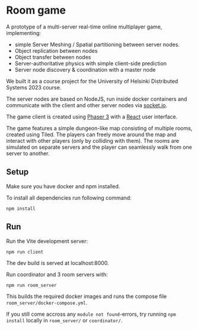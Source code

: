 # Room game

A prototype of a multi-server real-time online multiplayer game, implementing: 
- simple Server Meshing / Spatial partitioning between server nodes.
- Object replication between nodes
- Object transfer between nodes
- Server-authoritative physics with simple client-side prediction
- Server node discovery & coordination with a master node

We built it as a course project for the University of Helsinki Distributed Systems 2023 course.

The server nodes are based on NodeJS, run inside docker containers and communicate with the client and other server nodes via [socket.io](https://socket.io/).

The game client is created using [Phaser 3](https://github.com/photonstorm/phaser) with a [React](https://react.dev/) user interface.

The game features a simple dungeon-like map consisting of multiple rooms, created using Tiled. The players can freely move around the map and interact with other players (only by colliding with them). The rooms are simulated on separate servers and the player can seamlessly walk from one server to another.

## Setup

Make sure you have docker and npm installed.

To install all dependencies run following command:
```
npm install
```

## Run

Run the Vite development server:
```
npm run client
```
The dev build is served at localhost:8000.

Run coordinator and 3 room servers with:
```
npm run room_server
```
This builds the required docker images and runs the compose file `room_server/docker-compose.yml`.

If you still come accross any `module not found`-errors, try running `npm install` locally in `room_server/` or `coordinator/`.
